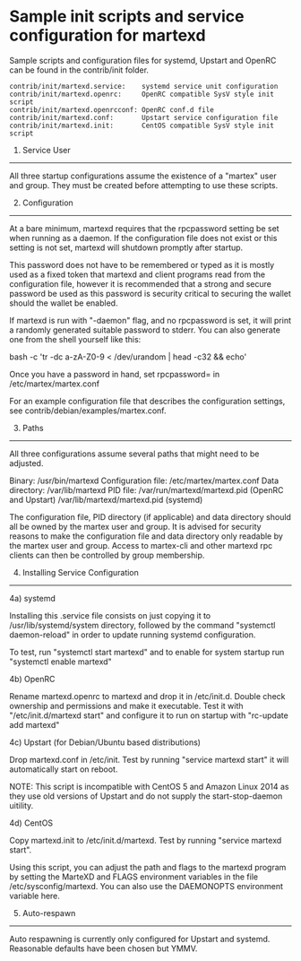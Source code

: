 Sample init scripts and service configuration for martexd
==========================================================

Sample scripts and configuration files for systemd, Upstart and OpenRC
can be found in the contrib/init folder.

    contrib/init/martexd.service:    systemd service unit configuration
    contrib/init/martexd.openrc:     OpenRC compatible SysV style init script
    contrib/init/martexd.openrcconf: OpenRC conf.d file
    contrib/init/martexd.conf:       Upstart service configuration file
    contrib/init/martexd.init:       CentOS compatible SysV style init script

1. Service User
---------------------------------

All three startup configurations assume the existence of a "martex" user
and group.  They must be created before attempting to use these scripts.

2. Configuration
---------------------------------

At a bare minimum, martexd requires that the rpcpassword setting be set
when running as a daemon.  If the configuration file does not exist or this
setting is not set, martexd will shutdown promptly after startup.

This password does not have to be remembered or typed as it is mostly used
as a fixed token that martexd and client programs read from the configuration
file, however it is recommended that a strong and secure password be used
as this password is security critical to securing the wallet should the
wallet be enabled.

If martexd is run with "-daemon" flag, and no rpcpassword is set, it will
print a randomly generated suitable password to stderr.  You can also
generate one from the shell yourself like this:

bash -c 'tr -dc a-zA-Z0-9 < /dev/urandom | head -c32 && echo'

Once you have a password in hand, set rpcpassword= in /etc/martex/martex.conf

For an example configuration file that describes the configuration settings,
see contrib/debian/examples/martex.conf.

3. Paths
---------------------------------

All three configurations assume several paths that might need to be adjusted.

Binary:              /usr/bin/martexd
Configuration file:  /etc/martex/martex.conf
Data directory:      /var/lib/martexd
PID file:            /var/run/martexd/martexd.pid (OpenRC and Upstart)
                     /var/lib/martexd/martexd.pid (systemd)

The configuration file, PID directory (if applicable) and data directory
should all be owned by the martex user and group.  It is advised for security
reasons to make the configuration file and data directory only readable by the
martex user and group.  Access to martex-cli and other martexd rpc clients
can then be controlled by group membership.

4. Installing Service Configuration
-----------------------------------

4a) systemd

Installing this .service file consists on just copying it to
/usr/lib/systemd/system directory, followed by the command
"systemctl daemon-reload" in order to update running systemd configuration.

To test, run "systemctl start martexd" and to enable for system startup run
"systemctl enable martexd"

4b) OpenRC

Rename martexd.openrc to martexd and drop it in /etc/init.d.  Double
check ownership and permissions and make it executable.  Test it with
"/etc/init.d/martexd start" and configure it to run on startup with
"rc-update add martexd"

4c) Upstart (for Debian/Ubuntu based distributions)

Drop martexd.conf in /etc/init.  Test by running "service martexd start"
it will automatically start on reboot.

NOTE: This script is incompatible with CentOS 5 and Amazon Linux 2014 as they
use old versions of Upstart and do not supply the start-stop-daemon uitility.

4d) CentOS

Copy martexd.init to /etc/init.d/martexd. Test by running "service martexd start".

Using this script, you can adjust the path and flags to the martexd program by
setting the MarteXD and FLAGS environment variables in the file
/etc/sysconfig/martexd. You can also use the DAEMONOPTS environment variable here.

5. Auto-respawn
-----------------------------------

Auto respawning is currently only configured for Upstart and systemd.
Reasonable defaults have been chosen but YMMV.
